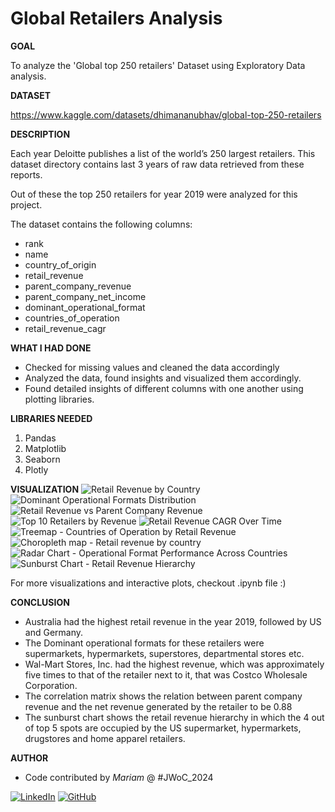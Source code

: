 <h1>Global Retailers Analysis</h1>

**GOAL**

To analyze the 'Global top 250 retailers' Dataset using Exploratory Data analysis.

**DATASET**

https://www.kaggle.com/datasets/dhimananubhav/global-top-250-retailers

**DESCRIPTION**

Each year Deloitte publishes a list of the world’s 250 largest retailers. This dataset directory contains last 3 years of raw data retrieved from these reports.

Out of these the top 250 retailers for year 2019 were analyzed for this project.

The dataset contains the following columns:
- rank
- name	
- country_of_origin
- retail_revenue
- parent_company_revenue
- parent_company_net_income
- dominant_operational_format
- countries_of_operation
- retail_revenue_cagr

**WHAT I HAD DONE**

* Checked for missing values and cleaned the data accordingly
* Analyzed the data, found insights and visualized them accordingly.
* Found detailed insights of different columns with one another using plotting libraries.


**LIBRARIES NEEDED**

1. Pandas
2. Matplotlib
3. Seaborn
4. Plotly


**VISUALIZATION**
![Retail Revenue by Country](<../Images/Retail Revenue by Country.png>)
![Dominant Operational Formats Distribution](<../Images/Dominant Operational Formats Distribution.png>)
![Retail Revenue vs Parent Company Revenue](<../Images/Retail Revenue vs Parent Company Revenue.png>)
![Top 10 Retailers by Revenue](<../Images/Top 10 Retailers by Revenue.png>)
![Retail Revenue CAGR Over Time](<../Images/Retail Revenue CAGR Over Time.png>)
![Treemap - Countries of Operation by Retail Revenue](<../Images/Treemap - Countries of Operation by Retail Revenue with Improved Hover Information.png>)
![Choropleth map - Retail revenue by country](<../Images/Choropleth map - Retail revenue by country.png>)
![Radar Chart - Operational Format Performance Across Countries](<../Images/Radar Chart - Operational Format Performance Across Countries.png>)
![Sunburst Chart - Retail Revenue Hierarchy](<../Images/Sunburst Chart - Retail Revenue Hierarchy.png>)

For more visualizations and interactive plots, checkout .ipynb file :)

**CONCLUSION**
- Australia had the highest retail revenue in the year 2019, followed by US and Germany.
- The Dominant operational formats for these retailers were supermarkets, hypermarkets, superstores, departmental stores etc.
- Wal-Mart Stores, Inc. had the highest revenue, which was approximately five times to that of the retailer next to it, that was Costco Wholesale Corporation.
- The correlation matrix shows the relation between parent company revenue and the net revenue generated by the retailer to be 0.88
- The sunburst chart shows the retail revenue hierarchy in which the 4 out of top 5 spots are occupied by the US supermarket, hypermarkets, drugstores and home apparel retailers.



**AUTHOR**

- Code contributed by *Mariam* @ #JWoC_2024

[![LinkedIn](https://img.shields.io/badge/linkedin-%230077B5.svg?style=for-the-badge&logo=linkedin&logoColor=white)](https://www.linkedin.com/in/mariam-m7084)  [![GitHub](https://img.shields.io/badge/github-%23121011.svg?style=for-the-badge&logo=github&logoColor=white)](https://github.com/mariam7084/)